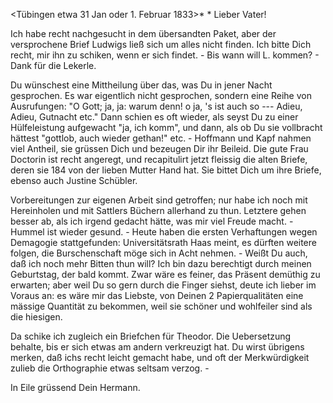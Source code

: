  <Tübingen etwa 31 Jan oder 1. Februar 1833>*
 <Nach Christ. Tod>*
Lieber Vater!

Ich habe recht nachgesucht in dem übersandten Paket, aber der versprochene Brief Ludwigs ließ sich um alles nicht finden. Ich bitte Dich recht, mir ihn zu schiken, wenn er sich findet. - Bis wann will L. kommen? - Dank für die Lekerle.

Du wünschest eine Mittheilung über das, was Du in jener Nacht gesprochen. Es war eigentlich nicht gesprochen, sondern eine Reihe von Ausrufungen: "O Gott; ja, ja: warum denn! o ja, 's ist auch so --- Adieu, Adieu, Gutnacht etc." Dann schien es oft wieder, als seyst Du zu einer Hülfeleistung aufgewacht "ja, ich komm", und dann, als ob Du sie vollbracht hättest "gottlob, auch wieder gethan!" etc. - Hoffmann und Kapf nahmen viel Antheil, sie grüssen Dich und bezeugen Dir ihr Beileid. Die gute Frau Doctorin ist recht angeregt, und recapitulirt jetzt fleissig die alten Briefe, deren sie 184 von der lieben Mutter Hand hat. Sie bittet Dich um ihre Briefe, ebenso auch Justine Schübler.

Vorbereitungen zur eigenen Arbeit sind getroffen; nur habe ich noch mit Hereinholen und mit Sattlers Büchern allerhand zu thun. Letztere gehen besser ab, als ich irgend gedacht hätte, was mir viel Freude macht. - Hummel ist wieder gesund. - Heute haben die ersten Verhaftungen wegen Demagogie stattgefunden: Universitätsrath Haas meint, es dürften weitere folgen, die Burschenschaft möge sich in Acht nehmen. - Weißt Du auch, daß ich noch mehr Bitten thun will? Ich bin dazu berechtigt durch meinen Geburtstag, der bald kommt. Zwar wäre es feiner, das Präsent demüthig zu erwarten; aber weil Du so gern durch die Finger siehst, deute ich lieber im Voraus an: es wäre mir das Liebste, von Deinen 2 Papierqualitäten eine mässige Quantität zu bekommen, weil sie schöner und wohlfeiler sind als die hiesigen.

Da schike ich zugleich ein Briefchen für Theodor. Die Uebersetzung behalte, bis er sich etwas am andern verkreuzigt hat. Du wirst übrigens merken, daß ichs recht leicht gemacht habe, und oft der Merkwürdigkeit zulieb die Orthographie etwas seltsam verzog. -

In Eile grüssend
 Dein Hermann.
